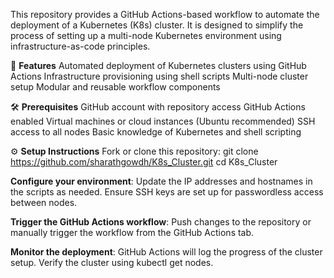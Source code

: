 This repository provides a GitHub Actions-based workflow to automate the deployment of a Kubernetes (K8s) cluster. It is designed to simplify the process of setting up a multi-node Kubernetes environment using infrastructure-as-code principles.

🚀 **Features**
Automated deployment of Kubernetes clusters using GitHub Actions
Infrastructure provisioning using shell scripts
Multi-node cluster setup
Modular and reusable workflow components

🛠️ **Prerequisites**
GitHub account with repository access
GitHub Actions enabled
Virtual machines or cloud instances (Ubuntu recommended)
SSH access to all nodes
Basic knowledge of Kubernetes and shell scripting

⚙️ **Setup Instructions**
Fork or clone this repository:
git clone https://github.com/sharathgowdh/K8s_Cluster.git
cd K8s_Cluster

**Configure your environment**:
Update the IP addresses and hostnames in the scripts as needed.
Ensure SSH keys are set up for passwordless access between nodes.

**Trigger the GitHub Actions workflow**:
Push changes to the repository or manually trigger the workflow from the GitHub Actions tab.

**Monitor the deployment**:
GitHub Actions will log the progress of the cluster setup.
Verify the cluster using kubectl get nodes.
